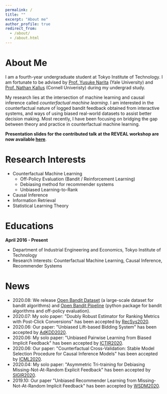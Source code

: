 ```yaml
---
permalink: /
title: ""
excerpt: "About me"
author_profile: true
redirect_from:
  - /about/
  - /about.html
---
```


# About Me
I am a fourth-year undergraduate student at Tokyo Institute of Technology. I am fortunate to be advised by [Prof. Yusuke Narita](https://www.yusuke-narita.com/) (Yale University) and [Prof. Nathan Kallus](http://www.nathankallus.com/) (Cornell Univeristy) during my undergrad study.

My research lies at the intersection of machine learning and causal inference called _counterfactual machine learning_.
I am interested in the counterfactual nature of logged bandit feedback obtained from interactive systems, and ways of using biased real-world datasets to assist better decision making. Most recently, I have been focusing on bridging the gap between theory and practice in counterfactual machine learning.

**Presentation slides for the contributed talk at the REVEAL workshop are now available [here](https://usaito.github.io/files/REVEAL2020_OpenBandit_slides.pdf)**.

# Research Interests
- Counterfactual Machine Learning
    - Off-Policy Evaluation (Bandit / Reinforcement Learning)
    - Debiasing method for recommender systems
    - Unbiased Learning-to-Rank
- Causal Inference
- Information Retrieval
- Statistical Learning Theory

# Educations
**April 2016 - Present**
- Department of Industrial Engineering and Economics, Tokyo Institute of Technology
- Research Interests: Counterfactual Machine Learning, Causal Inference, Recommender Systems

# News
- 2020.08: We release [Open Bandit Dataset](https://research.zozo.com/data.html) (a large-scale dataset for bandit algorithms) and [Open Bandit Pipeline](https://github.com/st-tech/zr-obp) (python package for bandit algorithms and off-policy evaluation).
- 2020.07: My solo paper: "Doubly Robust Estimator for Ranking Metrics with Post-Click Conversions" has been accepted by [RecSys2020](https://recsys.acm.org/recsys20/).
- 2020.06: Our paper: "Unbiased Lift-based Bidding System" has been accepted by [AdKDD2020](https://www.adkdd.org/).
- 2020.06: My solo paper: "Unbiased Pairwise Learning from Biased Implicit Feedback" has been accepted by [ICTIR2020](https://ictir2020.org).
- 2020.06: Our paper: "Counterfactual Cross-Validation: Stable Model Selection Procedure for Causal Inference Models" has been accepted by [ICML2020](https://icml.cc/).
- 2020.04: My solo paper: "Asymmetric Tri-training for Debiasing Missing-Not-At-Random Explicit Feedback" has been accepted by [SIGIR2020](https://sigir.org/sigir2020/).
- 2019.10: Our paper "Unbiased Recommender Learning from Missing-Not-At-Random Implicit Feedback" has been accepted by [WSDM2020](http://www.wsdm-conference.org/2020/).
